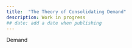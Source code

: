 ```yaml
---
title:  "The Theory of Consolidating Demand"
description: Work in progress
## date: add a date when publishing
---
```


Demand 
